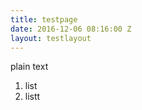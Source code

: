 ```yaml
---
title: testpage
date: 2016-12-06 08:16:00 Z
layout: testlayout
---
```


plain text

1. list
2. listt 
